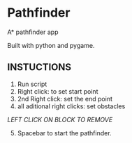 # Pathfinder
A* pathfinder app

Built with python and pygame.

## INSTUCTIONS
1. Run script
2. Right click: to set start point
3. 2nd Right click: set the end point
4. all aditional right clicks: set obstacles

*LEFT CLICK ON BLOCK TO REMOVE*

5. Spacebar to start the pathfinder.
